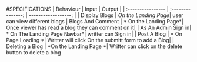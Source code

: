 #SPECIFICATIONS
| Behaviour | Input | Output |
| :---------------- | :---------------: | ------------------: |
| Display Blogs | *On the Landing Page*| user can view different blogs
| Blogs And Comment | * On the Landing Page*| Once viewer has read a blog they can comment on it|
| As An Admin Sign in| * On The Landing Page Navbar*| writter can Sign in|
| Post A Blog | * On Page Loading *| Writter will click On the submitt form to add a Blog|
| Deleting a Blog | *On the Landing Page *| Writter can click on the delete button to delete a blog